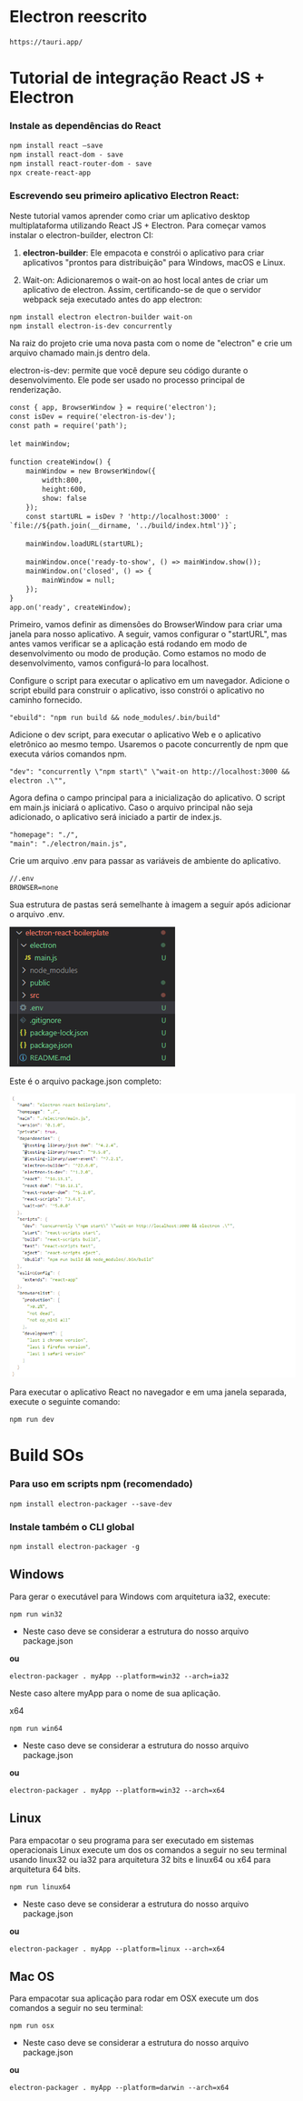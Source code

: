 # Electron reescrito

    https://tauri.app/

# Tutorial de integração React JS + Electron

### Instale as dependências do React

    npm install react –save
    npm install react-dom - save
    npm install react-router-dom - save
    npx create-react-app

### Escrevendo seu primeiro aplicativo Electron React:

Neste tutorial vamos aprender como criar um aplicativo desktop multiplataforma utilizando React JS + Electron.
Para começar vamos instalar o electron-builder, electron CI:

1. **electron-builder**: Ele empacota e constrói o aplicativo para criar aplicativos "prontos para distribuição" para Windows, macOS e Linux.

2. Wait-on: Adicionaremos o wait-on ao host local antes de criar um aplicativo de electron. Assim, certificando-se de que o servidor webpack seja executado antes do app electron:

```
npm install electron electron-builder wait-on
npm install electron-is-dev concurrently
```

Na raiz do projeto crie uma nova pasta com o nome de "electron" e crie um arquivo chamado main.js dentro dela.

electron-is-dev: permite que você depure seu código durante o desenvolvimento. Ele pode ser usado no processo principal de renderização.

    const { app, BrowserWindow } = require('electron');
    const isDev = require('electron-is-dev');
    const path = require('path');

    let mainWindow;

    function createWindow() {
        mainWindow = new BrowserWindow({
            width:800,
            height:600,
            show: false
        });
        const startURL = isDev ? 'http://localhost:3000' : `file://${path.join(__dirname, '../build/index.html')}`;

        mainWindow.loadURL(startURL);

        mainWindow.once('ready-to-show', () => mainWindow.show());
        mainWindow.on('closed', () => {
            mainWindow = null;
        });
    }
    app.on('ready', createWindow);

Primeiro, vamos definir as dimensões do BrowserWindow para criar uma janela para nosso aplicativo. A seguir, vamos configurar o "startURL", mas antes vamos verificar se a aplicação está rodando em modo de desenvolvimento ou modo de produção. Como estamos no modo de desenvolvimento, vamos configurá-lo para localhost.

Configure o script para executar o aplicativo em um navegador. Adicione o script ebuild para construir o aplicativo, isso constrói o aplicativo no caminho fornecido.

    "ebuild": "npm run build && node_modules/.bin/build"

Adicione o dev script, para executar o aplicativo Web e o aplicativo eletrônico ao mesmo tempo. Usaremos o pacote concurrently de npm que executa vários comandos npm.

    "dev": "concurrently \"npm start\" \"wait-on http://localhost:3000 && electron .\"",

Agora defina o campo principal para a inicialização do aplicativo. O script em main.js iniciará o aplicativo. Caso o arquivo principal não seja adicionado, o aplicativo será iniciado a partir de index.js.

    "homepage": "./",
    "main": "./electron/main.js",

Crie um arquivo .env para passar as variáveis ​​de ambiente do aplicativo.

    //.env
    BROWSER=none

Sua estrutura de pastas será semelhante à imagem a seguir após adicionar o arquivo .env.

![](./md-images/estruturas-pastas.png)

Este é o arquivo package.json completo:

![](./md-images/packege-json-electron+react.png)

Para executar o aplicativo React no navegador e em uma janela separada, execute o seguinte comando:

    npm run dev

# Build SOs

### Para uso em scripts npm (recomendado)

    npm install electron-packager --save-dev

### Instale também o CLI global

    npm install electron-packager -g

## Windows

Para gerar o executável para Windows com arquitetura ia32, execute:

    npm run win32

- Neste caso deve se considerar a estrutura do nosso arquivo package.json

**ou**

    electron-packager . myApp --platform=win32 --arch=ia32

Neste caso altere myApp para o nome de sua aplicação.

x64

    npm run win64

- Neste caso deve se considerar a estrutura do nosso arquivo package.json

**ou**

    electron-packager . myApp --platform=win32 --arch=x64

## Linux

Para empacotar o seu programa para ser executado em sistemas operacionais Linux execute um dos os comandos a seguir no seu terminal usando linux32 ou ia32 para arquitetura 32 bits e linux64 ou x64 para arquitetura 64 bits.

    npm run linux64

- Neste caso deve se considerar a estrutura do nosso arquivo package.json

**ou**

    electron-packager . myApp --platform=linux --arch=x64

## Mac OS

Para empacotar sua aplicação para rodar em OSX execute um dos comandos a seguir no seu terminal:

    npm run osx

- Neste caso deve se considerar a estrutura do nosso arquivo package.json

**ou**

    electron-packager . myApp --platform=darwin --arch=x64
